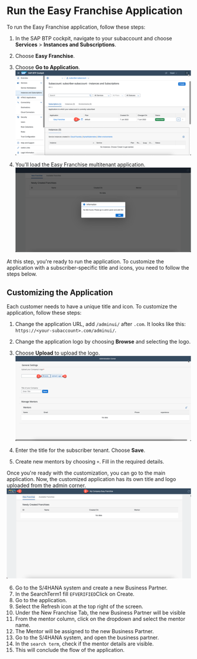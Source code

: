# Run the Easy Franchise Application 

To run the Easy Franchise application, follow these steps:

1. In the SAP BTP cockpit, navigate to your subaccount and choose **Services** > **Instances and Subscriptions**.
2. Choose **Easy Franchise**.
3. Choose **Go to Application**.
   ![Go to app.](./gotoApplication.png)
   
4. You'll load the Easy Franchise multitenant application. 
   ![initial app](./initialapp.png)


At this step, you're ready to run the application. To customize the application with a subscriber-specific title and icons, you need to follow the steps below.

## Customizing the Application
Each customer needs to have a unique title and icon. To customize the application, follow these steps:

1. Change the application URL, add `/adminui/` after `.com`. It looks like this: `https://<your-subaccount>.com/adminui/`.
2. Change the application logo by choosing **Browse** and selecting the logo.
3. Choose **Upload** to upload the logo.
   ![logo upload](./uploadlogo.png)
   
4. Enter the title for the subscriber tenant. Choose **Save**.
    
5. Create new mentors by choosing `+`. Fill in the required details. 

Once you're ready with the customization, you can go to the main application. Now, the customized application has its own title and logo uploaded from the admin corner.
![Changed Logo](./changedlogo.png)

6. Go to the S/4HANA system and create a new Business Partner.
7. In the SearchTerm1 fill `EFVERIFIED`Click on Create.
9. Go to the application.
10. Select the Refresh icon at the top right of the screen.
11. Under the New Franchise Tab, the new Business Partner will be visible
12. From the mentor column, click on the dropdown and select the mentor name.
13. The Mentor will be assigned to the new Business Partner.
14. Go to the S/4HANA system, and open the business partner. 
15. In the `search term`, check if the mentor details are visible. 
16. This will conclude the flow of the application. 
